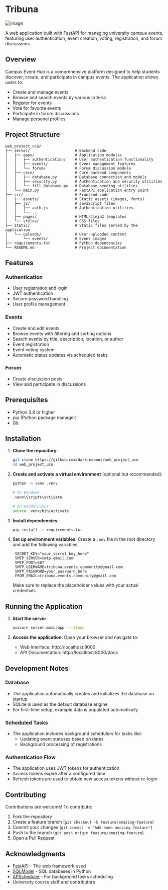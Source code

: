 # Tribuna
![image](https://github.com/user-attachments/assets/1ff5447e-d3b9-46d9-869a-834a88d44a3a)


A web application built with FastAPI for managing university campus events, featuring user authentication, event creation, voting, registration, and forum discussions.

## Overview

Campus Event Hub is a comprehensive platform designed to help students discover, create, and participate in campus events. The application allows users to:
- Create and manage events
- Browse and search events by various criteria
- Register for events
- Vote for favorite events
- Participate in forum discussions
- Manage personal profiles

## Project Structure

```
web_project_ucu/
├── server/                    # Backend code
│   ├── apps/                  # Application modules
│   │   ├── authentication/    # User authentication functionality
│   │   ├── events/            # Event management features
│   │   └── forum/             # Forum discussion module
│   ├── core/                  # Core backend components
│   │   ├── database.py        # Database connection and models
│   │   ├── security.py        # Authentication and security utilities
│   │   └── fill_database.py   # Database seeding utilities
│   └── main.py                # FastAPI application entry point
├── src/                       # Frontend code
│   ├── assets/                # Static assets (images, fonts)
│   ├── js/                    # JavaScript files
│   │   ├── auth.js            # Authentication utilities
│   │   └── ...
│   ├── pages/                 # HTML/Jinja2 templates
│   └── styles/                # CSS files
├── static/                    # Static files served by the application
│   └── uploads/               # User-uploaded content
│       └── events/            # Event images
├── requirements.txt           # Python dependencies
└── README.md                  # Project documentation
```

## Features

### Authentication
- User registration and login
- JWT authentication
- Secure password handling
- User profile management

### Events
- Create and edit events
- Browse events with filtering and sorting options
- Search events by title, description, location, or author
- Event registration
- Event voting system
- Automatic status updates via scheduled tasks

### Forum
- Create discussion posts
- View and participate in discussions

## Prerequisites

- Python 3.8 or higher
- pip (Python package manager)
- Git

## Installation

1. **Clone the repository**:
   ```bash
   git clone https://github.com/dark-neonus/web_project_ucu
   cd web_project_ucu
   ```

2. **Create and activate a virtual environment** (optional but recommended):
   ```bash
   python -m venv .venv
   
   # On Windows
   .venv\Scripts\activate
   
   # On macOS/Linux
   source .venv/bin/activate
   ```

3. **Install dependencies**:
   ```bash
   pip install -r requirements.txt
   ```

4. **Set up environment variables**:
   Create a `.env` file in the root directory and add the following variables:
   ```env
    SECRET_KEY="your_secret_key_here"
    SMTP_SERVER=smtp.gmail.com
    SMTP_PORT=587
    SMTP_USERNAME=tribuna.events.community@gmail.com
    SMTP_PASSWORD=your_password_here
    FROM_EMAIL=tribuna.events.community@gmail.com
   ```
   
   Make sure to replace the placeholder values with your actual credentials.

## Running the Application

1. **Start the server**:
   ```bash
   uvicorn server.main:app --reload
   ```

2. **Access the application**:
   Open your browser and navigate to:
   - Web Interface: http://localhost:8000
   - API Documentation: http://localhost:8000/docs

## Development Notes

### Database
- The application automatically creates and initializes the database on startup
- SQLite is used as the default database engine
- For first-time setup, example data is populated automatically

### Scheduled Tasks
- The application includes background schedulers for tasks like:
  - Updating event statuses based on dates
  - Background processing of registrations

### Authentication Flow
- The application uses JWT tokens for authentication
- Access tokens expire after a configured time
- Refresh tokens are used to obtain new access tokens without re-login


## Contributing

Contributions are welcome! To contribute:

1. Fork the repository
2. Create a feature branch (`git checkout -b feature/amazing-feature`)
3. Commit your changes (`git commit -m 'Add some amazing feature'`)
4. Push to the branch (`git push origin feature/amazing-feature`)
5. Open a Pull Request

## Acknowledgments

- [FastAPI](https://fastapi.tiangolo.com/) - The web framework used
- [SQLModel](https://sqlmodel.tiangolo.com/) - SQL databases in Python
- [APScheduler](https://apscheduler.readthedocs.io/) - For background tasks scheduling
- University course staff and contributors
